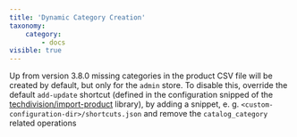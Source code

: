 ```yaml
---
title: 'Dynamic Category Creation'
taxonomy:
    category:
        - docs
visible: true
---
```


Up from version 3.8.0 missing categories in the product CSV file will be created by default, but only for the `admin` store. To disable this, override the default `add-update` shortcut (defined in the configuration snipped of the [techdivision/import-product](https://github.com/techdivision/import-product/blob/19.x/etc/configuration/shortcuts.json) library), by adding a snippet, e. g. `<custom-configuration-dir>/shortcuts.json` and remove the `catalog_category` related operations